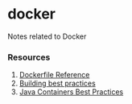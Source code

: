 # docker
Notes related to Docker
### Resources
1. [Dockerfile Reference](https://docs.docker.com/reference/dockerfile/)
2. [Building best practices](https://docs.docker.com/build/building/best-practices/)
3. [Java Containers Best Practices](https://docs.docker.com/reference/dockerfile/)

